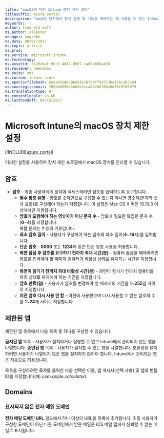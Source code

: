 ```yaml
---
title: "macOS에 대한 Intune 장치 제한 설정"
titlesuffix: Azure portal
description: "macOS 장치에서 장치 설정 및 기능을 제어하는 데 사용할 수 있는 Intune 설정을 알아봅니다.\""
keywords: 
author: lleonard-msft
ms.author: alleonar
manager: angrobe
ms.date: 08/01/2017
ms.topic: article
ms.prod: 
ms.service: microsoft-intune
ms.technology: 
ms.assetid: 3129cbaf-96c2-4837-8907-ca87a605a496
ms.reviewer: heenamac
ms.suite: ems
ms.custom: intune-azure
ms.openlocfilehash: ee6a9428bd06a01676fd9ff92653bef26ca03ce4
ms.sourcegitcommit: 769db6599d5eb0e2cca537d0f60a5df9c9f05079
ms.translationtype: HT
ms.contentlocale: ko-KR
ms.lasthandoff: 09/15/2017
---
```

# <a name="macos-device-restriction-settings-in-microsoft-intune"></a>Microsoft Intune의 macOS 장치 제한 설정

[!INCLUDE[azure_portal](./includes/azure_portal.md)]

이러한 설정을 사용하여 장치 제한 프로필에서 macOS 장치를 관리할 수 있습니다.

## <a name="password"></a>암호
-   **암호** - 최종 사용자에게 장치에 액세스하려면 암호를 입력하도록 요구합니다.
    -   **필수 암호 유형** - 암호를 숫자만으로 구성할 수 있는지 아니면 영숫자(문자와 숫자 포함)로 구성해야 하는지 지정합니다. 이 설정은 Mac OS X 버전 10.10.3 이상에서만 지원됩니다.
    -   **암호에 포함해야 하는 영숫자가 아닌 문자 수** - 암호에 필요한 복잡한 문자 수(**0**~**4**)를 지정합니다.<br>복합 문자는 **?** 등의 기호입니다.
    -   **최소 암호 길이** - 사용자가 구성해야 하는 암호의 최소 길이(**4**~**16**자)를 입력합니다.
    -   **단순 암호** - **0000** 또는 **1234**와 같은 단순 암호 사용을 허용합니다.
    -   **화면 잠금 후 암호를 요구하기 전까지 최대 시간(분)** - 컴퓨터 잠금을 해제하려면 암호를 입력해야 할 때까지 컴퓨터가 비활성 상태로 유지되는 시간을 지정합니다.
    -   **화면이 잠기기 전까지 최대 비활성 시간(분)** - 화면이 잠기기 전까지 컴퓨터를 유휴 상태로 유지해야 하는 기간을 지정합니다.
    -   **암호 만료(일)** - 사용자가 암호를 변경해야 할 때까지의 기간을 **1**~**255**일 사이로 지정합니다.
    -   **이전 암호 다시 사용 안 함** - 이전에 사용했으며 다시 사용할 수 없는 암호의 수를 **1**~**24**개 사이로 지정합니다.

## <a name="restricted-apps"></a>제한된 앱

제한된 앱 목록에서 다음 목록 중 하나를 구성할 수 있습니다.

**금지된 앱** 목록 - 사용자가 설치하거나 실행할 수 없고 Intune에서 관리되지 않는 앱을 나열합니다.
**승인된 앱** 목록 - 사용자가 설치할 수 있는 앱을 나열합니다. 호환성을 유지하려면 사용자가 나열되지 않은 앱을 설치하지 않아야 합니다. Intune에서 관리되는 앱은 자동으로 허용됩니다.

목록을 구성하려면 **추가**를 클릭한 다음 선택한 이름, 앱 게시자(선택 사항) 및 앱의 번들 ID를 지정합니다(예: *com.apple.calculator*).

## <a name="domains"></a>Domains

### <a name="unmarked-email-domains"></a>표시되지 않은 전자 메일 도메인

**전자 메일 도메인 URL** 필드에서 하나 이상의 URL을 목록에 추가합니다. 최종 사용자가 구성한 도메인이 아닌 다른 도메인에서 받은 메일은 iOS 메일 앱에서 신뢰할 수 없는 메일로 표시됩니다.

